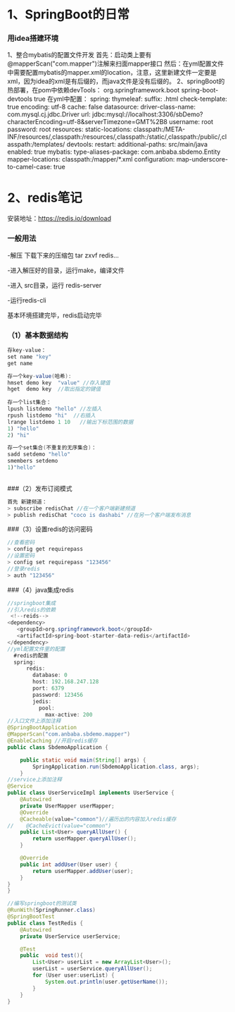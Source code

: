 # 1、SpringBoot的日常
### 用idea搭建环境
1、整合mybatis的配置文件开发
首先：启动类上要有@mapperScan("com.mapper")注解来扫面mapper接口
然后：在yml配置文件中需要配置mybatis的mapper.xml的location，注意，这里新建文件一定要是xml，因为idea的xml是有后缀的，而java文件是没有后缀的。
2、springBoot的热部署，在pom中依赖devTools：
     <dependency>
            <groupId>org.springframework.boot</groupId>
            <artifactId>spring-boot-devtools</artifactId>
            <optional>true</optional>
      </dependency>
在yml中配置：
    spring:
      thymeleaf:
        suffix: .html
        check-template: true
        encoding: utf-8
        cache: false
      datasource:
        driver-class-name: com.mysql.cj.jdbc.Driver
        url: jdbc:mysql://localhost:3306/sbDemo?characterEncoding=utf-8&serverTimezone=GMT%2B8
        username: root
        password: root
      resources:
        static-locations: classpath:/META-INF/resources/,classpath:/resources/,classpath:/static/,classpath:/public/,classpath:/templates/
      devtools:
        restart:
          additional-paths: src/main/java
          enabled: true
    mybatis:
      type-aliases-package: com.anbaba.sbdemo.Entity
      mapper-locations: classpath:/mapper/*.xml
      configuration:
        map-underscore-to-camel-case: true





# 2、redis笔记

安装地址：<https://redis.io/download> 

### 一般用法

-解压 下载下来的压缩包 tar zxvf redis...

-进入解压好的目录，运行make，编译文件

-进入 src目录，运行 redis-server 

-运行redis-cli

基本环境搭建完毕，redis启动完毕

### （1）基本数据结构

```java
存key-value：
set name "key"
get name 

存一个key-value(哈希):
hmset demo key  "value" //存入键值
hget  demo key  //取出指定的键值
    
存一个list集合：
lpush listdemo "hello" //左插入
rpush listdemo "hi"  //右插入
lrange listdemo 1 10   //输出下标范围的数据
1) "hello"
2) "hi"

存一个set集合(不重复的无序集合)：
sadd setdemo "hello"
smembers setdemo
1)"hello"
    

```

###（2）发布订阅模式

```java
首先 新建频道：
> subscribe redisChat //在一个客户端新建频道
> publish redisChat "coco is dashabi" //在另一个客户端发布消息
```

###（3）设置redis的访问密码

```java
//查看密码
> config get requirepass
//设置密码
> config set requirepass "123456"
//登录redis
> auth "123456"
```

###（4）java集成redis

```java
//springboot集成
//引入redis的依赖
 <!--reids-->
<dependency>
   <groupId>org.springframework.boot</groupId>
   <artifactId>spring-boot-starter-data-redis</artifactId>
</dependency>
//yml配置文件里的配置
  #redis的配置
  spring:
      redis:
        database: 0
        host: 192.168.247.128
        port: 6379
        password: 123456
        jedis:
          pool:
            max-active: 200
//入口文件上添加注释
@SpringBootApplication
@MapperScan("com.anbaba.sbdemo.mapper")
@EnableCaching //开启redis缓存
public class SbdemoApplication {

    public static void main(String[] args) {
        SpringApplication.run(SbdemoApplication.class, args);
    }
//service上添加注释
@Service
public class UserServiceImpl implements UserService {
    @Autowired
    private UserMapper userMapper;
    @Override
    @Cacheable(value="common")//遍历出的内容加入redis缓存
//    @CacheEvict(value="common")
    public List<User> queryAllUser() {
        return userMapper.queryAllUser();
    }

    @Override
    public int addUser(User user) {
        return userMapper.addUser(user);
    }
}
}

//编写springboot的测试类
@RunWith(SpringRunner.class)
@SpringBootTest
public class TestRedis {
    @Autowired
    private UserService userService;

    @Test
    public  void test(){
        List<User> userList = new ArrayList<User>();
        userList = userService.queryAllUser();
        for (User user:userList) {
            System.out.println(user.getUserName());
        }
    }
}
```








​    
